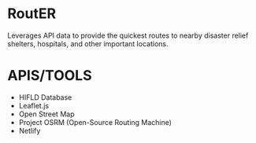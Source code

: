 # RoutER
Leverages API data to provide the quickest routes to nearby disaster relief shelters, hospitals, and other important locations.

# APIS/TOOLS
- HIFLD Database
- Leaflet.js
- Open Street Map
- Project OSRM (Open-Source Routing Machine)
- Netlify

